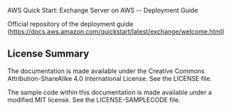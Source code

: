 AWS Quick Start: Exchange Server on AWS -- Deployment Guide

Official repository of the deployment guide (https://docs.aws.amazon.com/quickstart/latest/exchange/welcome.html)

## License Summary

The documentation is made available under the Creative Commons Attribution-ShareAlike 4.0 International License. See the LICENSE file.

The sample code within this documentation is made available under a modified MIT license. See the LICENSE-SAMPLECODE file.
